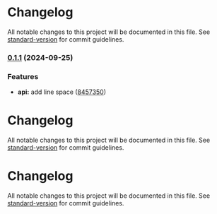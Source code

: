 # Changelog

All notable changes to this project will be documented in this file. See [standard-version](https://github.com/conventional-changelog/standard-version) for commit guidelines.

### [0.1.1](https://github.com/hamzamushtaq840/99-names-of-Allah-2.0/compare/v0.1.0...v0.1.1) (2024-09-25)


### Features

* **api:** add line space ([8457350](https://github.com/hamzamushtaq840/99-names-of-Allah-2.0/commit/84573500751cc9f1a3d80048bb05cce521ffb83c))

# Changelog

All notable changes to this project will be documented in this file. See [standard-version](https://github.com/conventional-changelog/standard-version) for commit guidelines.

# Changelog

All notable changes to this project will be documented in this file. See [standard-version](https://github.com/conventional-changelog/standard-version) for commit guidelines.

